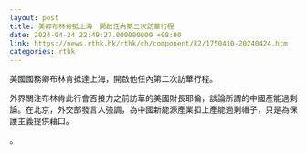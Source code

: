 ```yaml
---
layout: post
title: 美卿布林肯抵上海　開啟任內第二次訪華行程
date: 2024-04-24 22:49:27.000000000 +08:00
link: https://news.rthk.hk/rthk/ch/component/k2/1750410-20240424.htm
categories: rthk
---
```


美國國務卿布林肯抵達上海，開啟他任內第二次訪華行程。

外界關注布林肯此行會否接力之前訪華的美國財長耶倫，談論所謂的中國產能過剩論。在北京，外交部發言人強調，為中國新能源產業扣上產能過剩帽子，只是為保護主義提供藉口。

。
